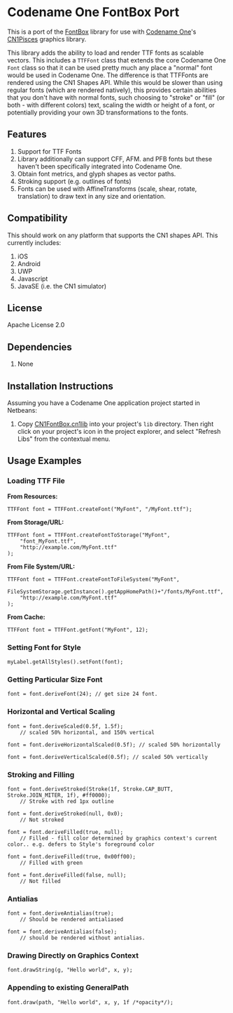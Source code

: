 # Codename One FontBox Port

This is a port of the [FontBox](http://sourceforge.net/projects/fontbox/) library for use with [Codename One](http://www.codenameone.com)'s [CN1Pisces](https://github.com/shannah/CN1Pisces) graphics library.

This library adds the ability to load and render TTF fonts as scalable vectors.  This includes a `TTFFont` class that extends the core
Codename One `Font` class so that it can be used pretty much any place a "normal" font would be used in Codename One.  The difference is
that TTFFonts are rendered using the CN1 Shapes API.  While this would be slower than using regular fonts (which are rendered
natively), this provides certain abilities that you don't have with normal fonts, such choosing to "stroke" or "fill" (or both - with different colors) text, scaling the width
or height of a font, or potentially providing your own 3D transformations to the fonts. 

## Features

1. Support for TTF Fonts
2. Library additionally can support CFF, AFM. and PFB fonts but these haven't been specifically integrated into Codename One.
3. Obtain font metrics, and glyph shapes as vector paths.
4. Stroking support (e.g. outlines of fonts)
5. Fonts can be used with AffineTransforms (scale, shear, rotate, translation) to draw text in any size and orientation.


## Compatibility

This should work on any platform that supports the CN1 shapes API.  This currently includes:

1. iOS
2. Android
3. UWP
4. Javascript
5. JavaSE (i.e. the CN1 simulator)

## License

Apache License 2.0

## Dependencies

1. None

## Installation Instructions

Assuming you have a Codename One application project started in Netbeans:

1. Copy [CN1FontBox.cn1lib](https://github.com/shannah/CN1FontBox/raw/master/dist/CN1FontBox.cn1lib) into your project's `lib` directory.  Then right click on your project's icon in the project explorer, and select "Refresh Libs" from the contextual menu.

## Usage Examples


### Loading TTF File

**From Resources:**

~~~
TTFFont font = TTFFont.createFont("MyFont", "/MyFont.ttf");
~~~

**From Storage/URL:**

~~~
TTFFont font = TTFFont.createFontToStorage("MyFont", 
    "font_MyFont.ttf", 
    "http://example.com/MyFont.ttf"
);
~~~

**From File System/URL:**

~~~
TTFFont font = TTFFont.createFontToFileSystem("MyFont", 
    FileSystemStorage.getInstance().getAppHomePath()+"/fonts/MyFont.ttf", 
    "http://example.com/MyFont.ttf"
);
~~~

**From Cache:**

~~~
TTFFont font = TTFFont.getFont("MyFont", 12);
~~~

### Setting Font for Style

~~~
myLabel.getAllStyles().setFont(font);
~~~

### Getting Particular Size Font

~~~
font = font.deriveFont(24); // get size 24 font.
~~~

### Horizontal and Vertical Scaling

~~~
font = font.deriveScaled(0.5f, 1.5f);  
    // scaled 50% horizontal, and 150% vertical
    
font = font.deriveHorizontalScaled(0.5f); // scaled 50% horizontally

font = font.deriveVerticalScaled(0.5f); // scaled 50% vertically
~~~

### Stroking and Filling

~~~
font = font.deriveStroked(Stroke(1f, Stroke.CAP_BUTT, Stroke.JOIN_MITER, 1f), #ff0000);
    // Stroke with red 1px outline 
    
font = font.deriveStroked(null, 0x0);
    // Not stroked
    
font = font.deriveFilled(true, null);
    // Filled - fill color determined by graphics context's current color.. e.g. defers to Style's foreground color
    
font = font.deriveFilled(true, 0x00ff00);
    // Filled with green
    
font = font.deriveFilled(false, null);
    // Not filled
~~~

### Antialias

~~~
font = font.deriveAntialias(true);
    // Should be rendered antialiased
    
font = font.deriveAntialias(false);
    // should be rendered without antialias.
~~~


### Drawing Directly on Graphics Context

~~~
font.drawString(g, "Hello world", x, y);
~~~

### Appending to existing GeneralPath

~~~
font.draw(path, "Hello world", x, y, 1f /*opacity*/);
~~~
